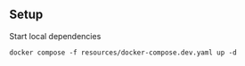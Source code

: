 ## Setup

Start local dependencies
```console
docker compose -f resources/docker-compose.dev.yaml up -d
```

